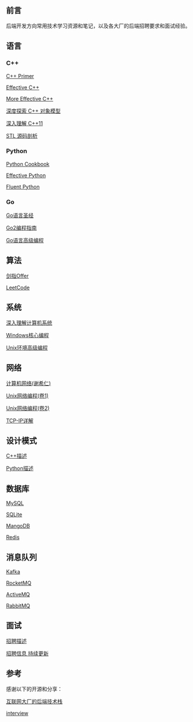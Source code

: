 ## 前言
后端开发方向常用技术学习资源和笔记，以及各大厂的后端招聘要求和面试经验。

## 语言
### C++
[C++ Primer](BackEndCpp/C++Primer.md)

[Effective C++](BackEndCpp/EffectiveC++.md)

[More Effective C++](BackEndCpp/MoreEffectiveC++.md)

[深度探索 C++ 对象模型](BackEndCpp/深度探索C++对象模型.md)

[深入理解 C++11](BackEndCpp/深入理解C++11.md)

[STL 源码剖析](BackEndCpp/STL源码剖析.md)

### Python
[Python Cookbook](BackEndPython/PythonCookbook.md)

[Effective Python](BackEndPython/EffectivePython.md)

[Fluent Python](BackEndPython/FluentPython.md)

### Go
[Go语言圣经](BackEndGo/Go语言圣经.md)

[Go2编程指南](BackEndGo/Go2编程指南.md)

[Go语言高级编程](BackEndGo/Go语言高级编程.md)

## 算法
[剑指Offer](BackEndDSA/剑指Offer/剑指Offer.md)

[LeetCode](BackEndDSA/LeetCode/LeetCode.md)

## 系统
[深入理解计算机系统](BackEndOS/深入理解计算机系统.md)

[Windows核心编程](BackEndOS/Windows核心编程.md)

[Unix环境高级编程](BackEndOS/Unix环境高级编程.md)

## 网络
[计算机网络(谢希仁)](BackEndNetwork/计算机网络(谢希仁).md)

[Unix网络编程(卷1)](BackEndNetwork/Unix网络编程(卷1).md)

[Unix网络编程(卷2)](BackEndNetwork/Unix网络编程(卷2).md)

[TCP-IP详解](BackEndNetwork/TCP-IP详解.md)

## 设计模式
[C++描述](BackEndDesignPatterns/C++描述.md)

[Python描述](BackEndDesignPatterns/Python描述.md)

## 数据库
[MySQL](BackEndDB/MySQL.md)

[SQLite](BackEndDB/SQLite.md)

[MangoDB](BackEndDB/MangoDB.md)

[Redis](BackEndDB/Redis.md)

## 消息队列
[Kafka](BackEndMQ/Kafka.md)

[RocketMQ](BackEndMQ/RocketMQ.md)

[ActiveMQ](BackEndMQ/ActiveMQ.md)

[RabbitMQ](BackEndMQ/RabbitMQ.md)

## 面试
[招聘描述](BackEndInterview/JD.md)

[招聘信息 持续更新](BackEndInterview/info.md)


## 参考
感谢以下的开源和分享：

[互联网大厂的后端技术栈](https://zhuanlan.zhihu.com/p/103798636)

[interview](https://github.com/huihut/interview#cc-development-direction)


